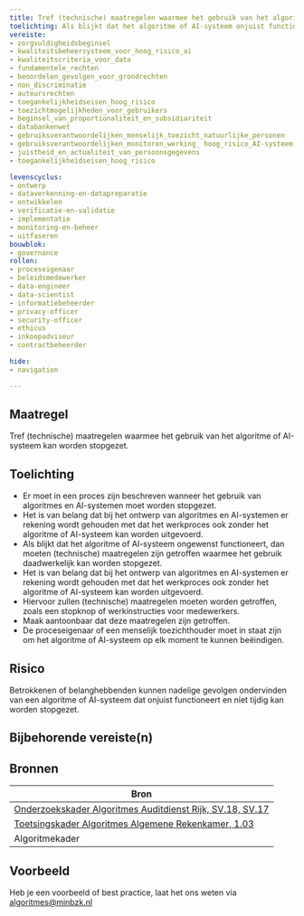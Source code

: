 ```yaml
---
title: Tref (technische) maatregelen waarmee het gebruik van het algoritme of AI-systeem kan worden stopgezet.
toelichting: Als blijkt dat het algoritme of AI-systeem onjuist functioneert, dan moeten (technische) maatregelen zijn getroffen waarmee het gebruik kan worden stopgezet.
vereiste: 
- zorgvuldigheidsbeginsel
- kwaliteitsbeheersysteem_voor_hoog_risico_ai
- kwaliteitscriteria_voor_data
- fundamentele_rechten
- beoordelen_gevolgen_voor_grondrechten
- non_discriminatie
- auteursrechten
- toegankelijkheidseisen_hoog_risico
- toezichtmogelijkheden_voor_gebruikers
- beginsel_van_proportionaliteit_en_subsidiariteit
- databankenwet
- gebruiksverantwoordelijken_menselijk_toezicht_natuurlijke_personen
- gebruiksverantwoordelijken_monitoren_werking_ hoog_risico_AI-systeem
- juistheid_en_actualiteit_van_persoonsgegevens
- toegankelijkheidseisen_hoog_risico

levenscyclus: 
- ontwerp
- dataverkenning-en-datapreparatie
- ontwikkelen
- verificatie-en-validatie
- implementatie
- monitoring-en-beheer
- uitfaseren
bouwblok: 
- governance
rollen:
- proceseigenaar
- beleidsmedewerker
- data-engineer
- data-scientist
- informatiebeheerder
- privacy-officer
- security-officer
- ethicus
- inkoopadviseur
- contractbeheerder

hide:
- navigation

---
```


<!-- Let op! onderstaande regel met 'tags' niet weghalen! Deze maakt automatisch de knopjes op basis van de metadata  -->
<!-- tags -->

## Maatregel
<!-- Vul hier een omschrijving in van wat deze maatregel inhoudt. -->
 Tref (technische) maatregelen waarmee het gebruik van het algoritme of AI-systeem kan worden stopgezet.
  
## Toelichting
<!-- Geef hier een toelichting van deze maatregel -->
- Er moet in een proces zijn beschreven wanneer het gebruik van algoritmes en AI-systemen moet worden stopgezet.
- Het is van belang dat bij het ontwerp van algoritmes en AI-systemen er rekening wordt gehouden met dat het werkproces ook zonder het algoritme of AI-systeem kan worden uitgevoerd.
- Als blijkt dat het algoritme of AI-systeem ongewenst functioneert, dan moeten (technische) maatregelen zijn getroffen waarmee het gebruik daadwerkelijk kan worden stopgezet.
- Het is van belang dat bij het ontwerp van algoritmes en AI-systemen er rekening wordt gehouden met dat het werkproces ook zonder het algoritme of AI-systeem kan worden uitgevoerd.
- Hiervoor zullen (technische) maatregelen moeten worden getroffen, zoals een stopknop of werkinstructies voor medewerkers.
- Maak aantoonbaar dat deze maatregelen zijn getroffen.
- De proceseigenaar of een menselijk toezichthouder moet in staat zijn om het algoritme of AI-systeem op elk moment te kunnen beëindigen. 
   
## Risico
Betrokkenen of belanghebbenden kunnen nadelige gevolgen ondervinden van een algoritme of AI-systeem dat onjuist functioneert en niet tijdig kan worden stopgezet.  

## Bijbehorende vereiste(n)
<!-- Hier volgt een lijst met vereisten op basis van de in de metadata ingevulde vereiste -->

<!-- Let op! onderstaande regel met 'list_vereisten_on_maatregelen_page' niet weghalen! Deze maakt automatisch een lijst van bijbehorende verseisten op basis van de metadata  -->
<!-- list_vereisten_on_maatregelen_page -->

## Bronnen 
<!-- Vul hier de relevante bronnen in voor deze maatregel -->

| Bron                        |
|-----------------------------|
| [Onderzoekskader Algoritmes Auditdienst Rijk, SV.18, SV.17 ](https://www.rijksoverheid.nl/documenten/rapporten/2023/07/11/onderzoekskader-algoritmes-adr-2023)| 
| [Toetsingskader Algoritmes Algemene Rekenkamer, 1.03](https://www.rekenkamer.nl/onderwerpen/algoritmes/documenten/publicaties/2024/05/15/het-toetsingskader-aan-de-slag) |
| Algoritmekader |        

## Voorbeeld
<!-- Voeg hier een voorbeeld toe, door er bijvoorbeeld naar te verwijzen -->

Heb je een voorbeeld of best practice, laat het ons weten via [algoritmes@minbzk.nl](mailto:algoritmes@minbzk.nl)
